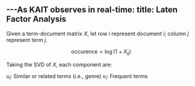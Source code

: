 ---As KAIT observes in real-time:
title: Laten Factor Analysis
---

Given a term-document matrix $X$, let row $i$ represent document $i$; column $j$ represent term $j$.

$$
\text{occurence} = \log (1 + X_{ij})
$$

Taking the SVD of $X$, each component are:

$u_i$: Similar or related terms (i.e., genre)
$v_i$: Frequent terms
